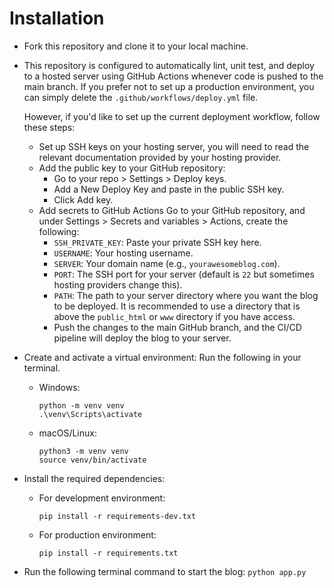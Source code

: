# Installation

- Fork this repository and clone it to your local machine.
- This repository is configured to automatically lint, unit test, and deploy to a hosted server using GitHub Actions whenever code is pushed to the main branch. If you prefer not to set up a production environment, you can simply delete the `.github/workflows/deploy.yml` file.

    However, if you'd like to set up the current deployment workflow, follow these steps:
    - Set up SSH keys on your hosting server, you will need to read the relevant documentation provided by your hosting provider.
    - Add the public key to your GitHub repository:
        - Go to your repo > Settings > Deploy keys.
        - Add a New Deploy Key and paste in the public SSH key.
        - Click Add key.
    - Add secrets to GitHub Actions
    Go to your GitHub repository, and under Settings > Secrets and variables > Actions, create the following:
        - `SSH_PRIVATE_KEY`: Paste your private SSH key here.
        - `USERNAME`: Your hosting username.
        - `SERVER`: Your domain name (e.g., `yourawesomeblog.com`).
        - ```PORT```: The SSH port for your server (default is `22` but sometimes hosting providers change this).
        - ```PATH```: The path to your server directory where you want the blog to be deployed. It is recommended to use a directory that is above the `public_html` or `www` directory if you have access.
        - Push the changes to the main GitHub branch, and the CI/CD pipeline will deploy the blog to your server.
- Create and activate a virtual environment: Run the following in your terminal.
    - Windows:
        ```
        python -m venv venv
        .\venv\Scripts\activate
        ```
    - macOS/Linux:
        ```
        python3 -m venv venv
        source venv/bin/activate
        ```
- Install the required dependencies:
    - For development environment:
        ```
        pip install -r requirements-dev.txt
        ```
    - For production environment:
        ```
        pip install -r requirements.txt
        ```

- Run the following terminal command to start the blog:
    `python app.py`